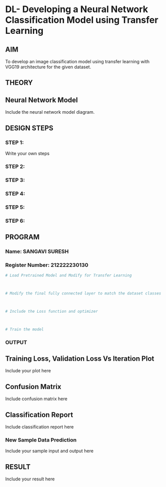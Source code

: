 # DL- Developing a Neural Network Classification Model using Transfer Learning

## AIM
To develop an image classification model using transfer learning with VGG19 architecture for the given dataset.

## THEORY


## Neural Network Model
Include the neural network model diagram.

## DESIGN STEPS
### STEP 1: 

Write your own steps

### STEP 2: 



### STEP 3: 



### STEP 4: 



### STEP 5: 



### STEP 6: 





## PROGRAM

### Name: SANGAVI SURESH

### Register Number: 212222230130

```python
# Load Pretrained Model and Modify for Transfer Learning



# Modify the final fully connected layer to match the dataset classes



# Include the Loss function and optimizer



# Train the model


```

### OUTPUT

## Training Loss, Validation Loss Vs Iteration Plot

Include your plot here

## Confusion Matrix

Include confusion matrix here

## Classification Report
Include classification report here

### New Sample Data Prediction
Include your sample input and output here

## RESULT
Include your result here

